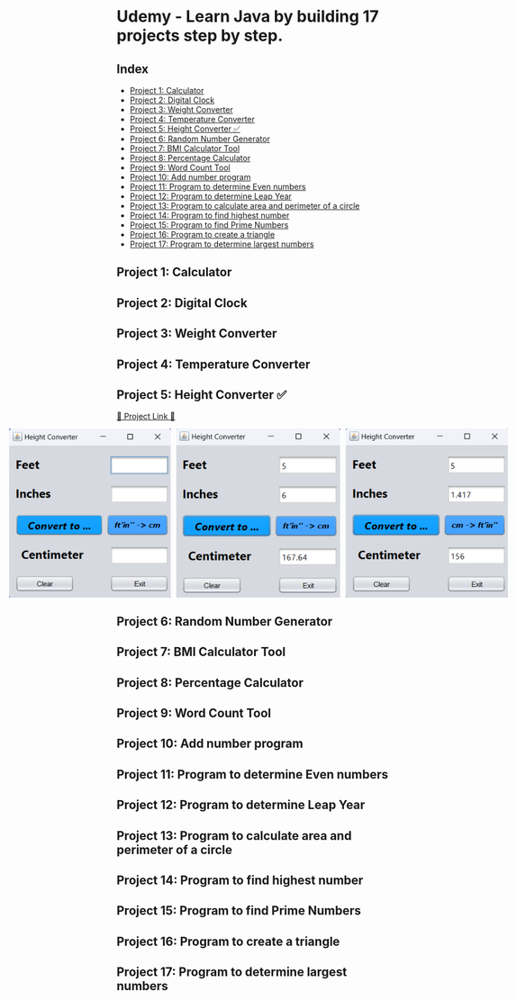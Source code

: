 <h1> Udemy - Learn Java by building 17 projects step by step. </h1>

<h2>Index</h2>

- [Project 1: Calculator](#project-1-calculator)
- [Project 2: Digital Clock](#project-2-digital-clock)
- [Project 3: Weight Converter](#project-3-weight-converter)
- [Project 4: Temperature Converter](#project-4-temperature-converter)
- [Project 5: Height Converter ✅](#project-5-height-converter-)
- [Project 6: Random Number Generator](#project-6-random-number-generator)
- [Project 7: BMI Calculator Tool](#project-7-bmi-calculator-tool)
- [Project 8: Percentage Calculator](#project-8-percentage-calculator)
- [Project 9: Word Count Tool](#project-9-word-count-tool)
- [Project 10: Add number  program](#project-10-add-number--program)
- [Project 11: Program to determine Even numbers](#project-11-program-to-determine-even-numbers)
- [Project 12: Program to determine Leap Year](#project-12-program-to-determine-leap-year)
- [Project 13: Program to calculate area  and perimeter of a circle](#project-13-program-to-calculate-area--and-perimeter-of-a-circle)
- [Project 14: Program to find highest number](#project-14-program-to-find-highest-number)
- [Project 15: Program to find Prime Numbers](#project-15-program-to-find-prime-numbers)
- [Project 16: Program to create a triangle](#project-16-program-to-create-a-triangle)
- [Project 17: Program to determine largest numbers](#project-17-program-to-determine-largest-numbers)


## Project 1: Calculator
## Project 2: Digital Clock
## Project 3: Weight Converter
## Project 4: Temperature Converter
## Project 5: Height Converter ✅

[🎯 Project Link 🎯](./HeightConversion/dist/HeightConversion.jar)

<div style="display:flex; justify-content: center; align-items: center; gap: 10px">
	<img src="./imgs/hc_1.png" height="300">
	<img src="./imgs/hc_2.png" height="300">
	<img src="./imgs/hc_3.png" height="300">
</div>

## Project 6: Random Number Generator
## Project 7: BMI Calculator Tool
## Project 8: Percentage Calculator
## Project 9: Word Count Tool
## Project 10: Add number  program
## Project 11: Program to determine Even numbers
## Project 12: Program to determine Leap Year
## Project 13: Program to calculate area  and perimeter of a circle
## Project 14: Program to find highest number
## Project 15: Program to find Prime Numbers
## Project 16: Program to create a triangle
## Project 17: Program to determine largest numbers
